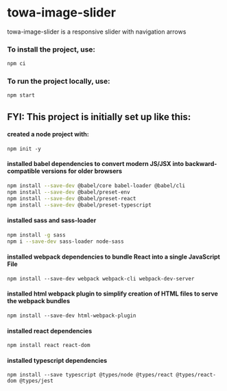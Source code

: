 # towa-image-slider

towa-image-slider is a responsive slider with navigation arrows

### To install the project, use:
```bash
npm ci
```

### To run the project locally, use:
```bash
npm start
```


## FYI: This project is initially set up like this:

#### created a node project with:
`npm init -y`

#### installed babel dependencies to convert modern JS/JSX into backward-compatible versions for older browsers
```bash
npm install --save-dev @babel/core babel-loader @babel/cli
npm install --save-dev @babel/preset-env
npm install --save-dev @babel/preset-react
npm install --save-dev @babel/preset-typescript
```

#### installed sass and sass-loader
```bash
npm install -g sass
npm i --save-dev sass-loader node-sass
```

#### installed webpack dependencies to bundle React into a single JavaScript File
`npm install --save-dev webpack webpack-cli webpack-dev-server`

#### installed html webpack plugin to simplify creation of HTML files to serve the webpack bundles
`npm install --save-dev html-webpack-plugin`

#### installed react dependencies
`npm install react react-dom`

#### installed typescript dependencies
`npm install --save typescript @types/node @types/react @types/react-dom @types/jest`
